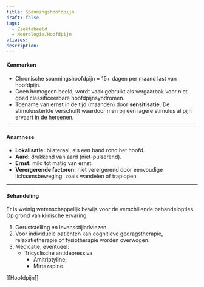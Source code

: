 ```yaml
---
title: Spanningshoofdpijn
draft: false
tags:
  - Ziektebeeld
  - Neurologie/Hoofdpijn
aliases: 
description:
---
```


#### Kenmerken

- Chronische spanningshoofdpijn = 15+ dagen per maand last van hoofdpijn.
- Geen homogeen beeld, wordt vaak gebruikt als vergaarbak voor niet goed classificeerbare hoofdpijnsyndromen.
- Toename van ernst in de tijd (maanden) door **sensitisatie.** De stimulussterkte verschuift waardoor men bij een lagere stimulus al pijn ervaart in de hersenen.

---

#### Anamnese

- **Lokalisatie:** bilateraal, als een band rond het hoofd.
- **Aard:** drukkend van aard (niet-pulserend).
- **Ernst:** mild tot matig van ernst.
- **Verergerende factoren:** niet verergerend door eenvoudige lichaamsbeweging, zoals wandelen of traplopen.

---

#### Behandeling

Er is weinig wetenschappelijk bewijs voor de verschillende behandelopties. Op grond van klinische ervaring:

1. Geruststelling en levensstijladviezen. 
2. Voor individuele patiënten kan cognitieve gedragstherapie, relaxatietherapie of fysiotherapie worden overwogen. 
3. Medicatie, eventueel:
    - Tricyclische antidepressiva
        - Amitriptyline;
        - Mirtazapine.


[[Hoofdpijn]]